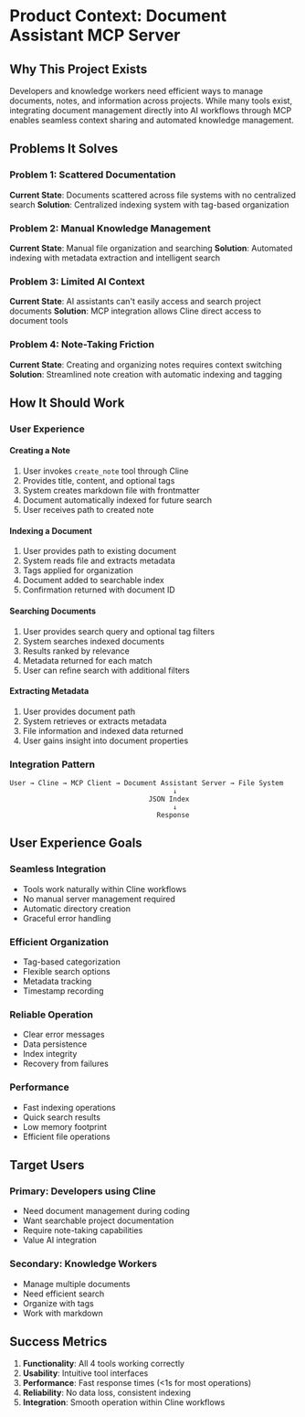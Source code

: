 # Product Context: Document Assistant MCP Server

## Why This Project Exists

Developers and knowledge workers need efficient ways to manage documents, notes, and information across projects. While many tools exist, integrating document management directly into AI workflows through MCP enables seamless context sharing and automated knowledge management.

## Problems It Solves

### Problem 1: Scattered Documentation
**Current State**: Documents scattered across file systems with no centralized search
**Solution**: Centralized indexing system with tag-based organization

### Problem 2: Manual Knowledge Management
**Current State**: Manual file organization and searching
**Solution**: Automated indexing with metadata extraction and intelligent search

### Problem 3: Limited AI Context
**Current State**: AI assistants can't easily access and search project documents
**Solution**: MCP integration allows Cline direct access to document tools

### Problem 4: Note-Taking Friction
**Current State**: Creating and organizing notes requires context switching
**Solution**: Streamlined note creation with automatic indexing and tagging

## How It Should Work

### User Experience

#### Creating a Note
1. User invokes `create_note` tool through Cline
2. Provides title, content, and optional tags
3. System creates markdown file with frontmatter
4. Document automatically indexed for future search
5. User receives path to created note

#### Indexing a Document
1. User provides path to existing document
2. System reads file and extracts metadata
3. Tags applied for organization
4. Document added to searchable index
5. Confirmation returned with document ID

#### Searching Documents
1. User provides search query and optional tag filters
2. System searches indexed documents
3. Results ranked by relevance
4. Metadata returned for each match
5. User can refine search with additional filters

#### Extracting Metadata
1. User provides document path
2. System retrieves or extracts metadata
3. File information and indexed data returned
4. User gains insight into document properties

### Integration Pattern

```
User → Cline → MCP Client → Document Assistant Server → File System
                                        ↓
                                  JSON Index
                                        ↓
                                    Response
```

## User Experience Goals

### Seamless Integration
- Tools work naturally within Cline workflows
- No manual server management required
- Automatic directory creation
- Graceful error handling

### Efficient Organization
- Tag-based categorization
- Flexible search options
- Metadata tracking
- Timestamp recording

### Reliable Operation
- Clear error messages
- Data persistence
- Index integrity
- Recovery from failures

### Performance
- Fast indexing operations
- Quick search results
- Low memory footprint
- Efficient file operations

## Target Users

### Primary: Developers using Cline
- Need document management during coding
- Want searchable project documentation
- Require note-taking capabilities
- Value AI integration

### Secondary: Knowledge Workers
- Manage multiple documents
- Need efficient search
- Organize with tags
- Work with markdown

## Success Metrics

1. **Functionality**: All 4 tools working correctly
2. **Usability**: Intuitive tool interfaces
3. **Performance**: Fast response times (<1s for most operations)
4. **Reliability**: No data loss, consistent indexing
5. **Integration**: Smooth operation within Cline workflows
